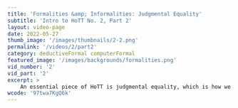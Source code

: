 ```yaml
---
title: 'Formalities &amp; Informalities: Judgmental Equality'
subtitle: 'Intro to HoTT No. 2, Part 2'
layout: video-page
date: 2022-05-27
thumb_image: '/images/thumbnails/2-2.png'
permalink: '/videos/2/part2'
category: deductiveFormal computerFormal
featured_image: '/images/backgrounds/formalities.png'
vid_number: '2'
vid_part: '2'
excerpt: > 
    An essential piece of HoTT is judgmental equality, which is how we state that two things are "equal by definition". In this video, I explain (what I consider to be) the most helpful intuition for judgmental equality: computational confluence. Two terms (or types) in HoTT are judgmentally equal if they can be computed to the same thing. This turns out to be a fruitful way to think of judgmental equality, particularly because computer formalization is important to us. Later on, we'll improve upon judgmental equality to get another notion of equality, propositional equality, which is the central object of study in homotopy type theory.
wcode: '97twa7KgQ6k'
---
```



